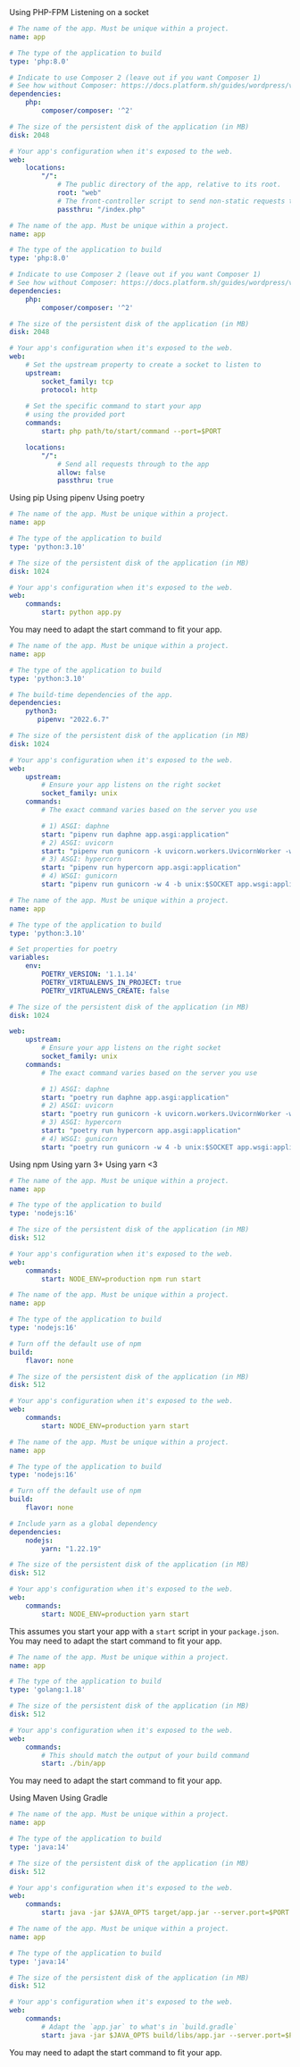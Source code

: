 <div x-show="stack === 'php'">

<div class="nav-tabs">
    <a
      class="nav-link"
      :class="{ 'active': frametech === 'default' }"
      @click="switchFrametech('default')"
    >
        Using PHP-FPM
    </a>
    <a
      class="nav-link"
      :class="{ 'active': frametech === 'socket' }"
      @click="switchFrametech('socket')"
    >
        Listening on a socket
    </a>
</div>

<div x-show="frametech === 'default'">

```yaml {location=".platform.app.yaml"}
# The name of the app. Must be unique within a project.
name: app

# The type of the application to build
type: 'php:8.0'

# Indicate to use Composer 2 (leave out if you want Composer 1)
# See how without Composer: https://docs.platform.sh/guides/wordpress/vanilla.html
dependencies:
    php: 
        composer/composer: '^2'

# The size of the persistent disk of the application (in MB)
disk: 2048

# Your app's configuration when it's exposed to the web.
web:
    locations:
        "/":
            # The public directory of the app, relative to its root.
            root: "web"
            # The front-controller script to send non-static requests to.
            passthru: "/index.php"
```

</div>

<div x-show="frametech === 'socket'">

```yaml {location=".platform.app.yaml"}
# The name of the app. Must be unique within a project.
name: app

# The type of the application to build
type: 'php:8.0'

# Indicate to use Composer 2 (leave out if you want Composer 1)
# See how without Composer: https://docs.platform.sh/guides/wordpress/vanilla.html
dependencies:
    php: 
        composer/composer: '^2'

# The size of the persistent disk of the application (in MB)
disk: 2048

# Your app's configuration when it's exposed to the web.
web:
    # Set the upstream property to create a socket to listen to
    upstream:
        socket_family: tcp
        protocol: http
    
    # Set the specific command to start your app
    # using the provided port
    commands:
        start: php path/to/start/command --port=$PORT

    locations:
        "/":
            # Send all requests through to the app
            allow: false
            passthru: true
```

</div>
</div>

<div x-show="stack === 'python'">

<div class="nav-tabs">
    <a
      class="nav-link"
      :class="{ 'active': frametech === 'default' }"
      @click="switchFrametech('default')"
    >
        Using pip
    </a>
    <a
      class="nav-link"
      :class="{ 'active': frametech === 'pipenv' }"
      @click="switchFrametech('pipenv')"
    >
        Using pipenv
    </a>
    <a
      class="nav-link"
      :class="{ 'active': frametech === 'poetry' }"
      @click="switchFrametech('poetry')"
    >
        Using poetry
    </a>
</div>

<div x-show="frametech === 'default'">

```yaml {location=".platform.app.yaml"}
# The name of the app. Must be unique within a project.
name: app

# The type of the application to build
type: 'python:3.10'

# The size of the persistent disk of the application (in MB)
disk: 1024

# Your app's configuration when it's exposed to the web.
web:
    commands:
        start: python app.py
```

You may need to adapt the start command to fit your app.

</div>

<div x-show="frametech === 'pipenv'">

```yaml {location=".platform.app.yaml"}
# The name of the app. Must be unique within a project.
name: app

# The type of the application to build
type: 'python:3.10'

# The build-time dependencies of the app.
dependencies:
    python3:
       pipenv: "2022.6.7"

# The size of the persistent disk of the application (in MB)
disk: 1024

# Your app's configuration when it's exposed to the web.
web:
    upstream:
        # Ensure your app listens on the right socket
        socket_family: unix
    commands:
        # The exact command varies based on the server you use

        # 1) ASGI: daphne
        start: "pipenv run daphne app.asgi:application"
        # 2) ASGI: uvicorn
        start: "pipenv run gunicorn -k uvicorn.workers.UvicornWorker -w 4 -b unix:$SOCKET app.wsgi:application"
        # 3) ASGI: hypercorn
        start: "pipenv run hypercorn app.asgi:application"
        # 4) WSGI: gunicorn
        start: "pipenv run gunicorn -w 4 -b unix:$SOCKET app.wsgi:application"
```

</div>

<div x-show="frametech === 'poetry'">

```yaml {location=".platform.app.yaml"}
# The name of the app. Must be unique within a project.
name: app

# The type of the application to build
type: 'python:3.10'

# Set properties for poetry
variables:
    env:
        POETRY_VERSION: '1.1.14'
        POETRY_VIRTUALENVS_IN_PROJECT: true
        POETRY_VIRTUALENVS_CREATE: false

# The size of the persistent disk of the application (in MB)
disk: 1024

web:
    upstream:
        # Ensure your app listens on the right socket
        socket_family: unix
    commands:
        # The exact command varies based on the server you use

        # 1) ASGI: daphne
        start: "poetry run daphne app.asgi:application"
        # 2) ASGI: uvicorn
        start: "poetry run gunicorn -k uvicorn.workers.UvicornWorker -w 4 -b unix:$SOCKET app.wsgi:application"
        # 3) ASGI: hypercorn
        start: "poetry run hypercorn app.asgi:application"
        # 4) WSGI: gunicorn
        start: "poetry run gunicorn -w 4 -b unix:$SOCKET app.wsgi:application"
```

</div>

</div>

<div x-show="stack === 'nodejs'">

<div class="nav-tabs">
    <a
      class="nav-link"
      :class="{ 'active': frametech === 'default' }"
      @click="switchFrametech('default')"
    >
        Using npm
    </a>
    <a
      class="nav-link"
      :class="{ 'active': frametech === 'yarn3' }"
      @click="switchFrametech('yarn3')"
    >
        Using yarn 3+
    </a>
    <a
      class="nav-link"
      :class="{ 'active': frametech === 'yarnOld' }"
      @click="switchFrametech('yarnOld')"
    >
        Using yarn &lt;3
    </a>
</div>

<div x-show="frametech === 'default'">

```yaml {location=".platform.app.yaml"}
# The name of the app. Must be unique within a project.
name: app

# The type of the application to build
type: 'nodejs:16'

# The size of the persistent disk of the application (in MB)
disk: 512

# Your app's configuration when it's exposed to the web.
web:
    commands:
        start: NODE_ENV=production npm run start
```
</div>

<div x-show="frametech === 'yarn3'">

```yaml {location=".platform.app.yaml"}
# The name of the app. Must be unique within a project.
name: app

# The type of the application to build
type: 'nodejs:16'

# Turn off the default use of npm
build:
    flavor: none

# The size of the persistent disk of the application (in MB)
disk: 512

# Your app's configuration when it's exposed to the web.
web:
    commands:
        start: NODE_ENV=production yarn start
```

</div>

<div x-show="frametech === 'yarnOld'">

```yaml {location=".platform.app.yaml"}
# The name of the app. Must be unique within a project.
name: app

# The type of the application to build
type: 'nodejs:16'

# Turn off the default use of npm
build:
    flavor: none

# Include yarn as a global dependency
dependencies:
    nodejs:
        yarn: "1.22.19"

# The size of the persistent disk of the application (in MB)
disk: 512

# Your app's configuration when it's exposed to the web.
web:
    commands:
        start: NODE_ENV=production yarn start
```

</div>

This assumes you start your app with a `start` script in your `package.json`.
You may need to adapt the start command to fit your app.
</div>

<div x-show="stack === 'golang'">

```yaml {location=".platform.app.yaml"}
# The name of the app. Must be unique within a project.
name: app

# The type of the application to build
type: 'golang:1.18'

# The size of the persistent disk of the application (in MB)
disk: 512

# Your app's configuration when it's exposed to the web.
web:
    commands:
        # This should match the output of your build command
        start: ./bin/app
```

You may need to adapt the start command to fit your app.
</div>

<div x-show="stack === 'java'">

<div class="nav-tabs">
    <a
      class="nav-link"
      :class="{ 'active': frametech === 'default' }"
      @click="switchFrametech('default')"
    >
        Using Maven
    </a>
    <a
      class="nav-link"
      :class="{ 'active': frametech === 'gradle' }"
      @click="switchFrametech('gradle')"
    >
        Using Gradle
    </a>
</div>

<div x-show="frametech === 'default'">

```yaml {location=".platform.app.yaml"}
# The name of the app. Must be unique within a project.
name: app

# The type of the application to build
type: 'java:14'

# The size of the persistent disk of the application (in MB)
disk: 512

# Your app's configuration when it's exposed to the web.
web:
    commands:
        start: java -jar $JAVA_OPTS target/app.jar --server.port=$PORT
```
</div>

<div x-show="frametech === 'gradle'">

```yaml {location=".platform.app.yaml"}
# The name of the app. Must be unique within a project.
name: app

# The type of the application to build
type: 'java:14'

# The size of the persistent disk of the application (in MB)
disk: 512

# Your app's configuration when it's exposed to the web.
web:
    commands:
        # Adapt the `app.jar` to what's in `build.gradle`
        start: java -jar $JAVA_OPTS build/libs/app.jar --server.port=$PORT
```
</div>

You may need to adapt the start command to fit your app.
</div>
